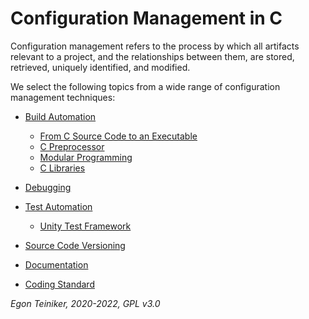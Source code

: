 # Configuration Management in C

Configuration management refers to the process by which all artifacts relevant to a project, and the relationships between them, are stored, retrieved, uniquely identified, and modified.

We select the following topics from a wide range of configuration management techniques:

* [Build Automation](building)
   * [From C Source Code to an Executable](building/c-build-steps)
   * [C Preprocessor](../programming-c/c-advanced/modular-programming/preprocessor)
   * [Modular Programming](../programming-c/c-advanced/modular-programming/modules)
   * [C Libraries](building/string-operations-lib-static)

* [Debugging](debugging)
 
* [Test Automation](testing)
   * [Unity Test Framework](testing/unit-tests/) 

* [Source Code Versioning](versioning) 

* [Documentation](documentation)

* [Coding Standard](coding-standard)

*Egon Teiniker, 2020-2022, GPL v3.0*         
